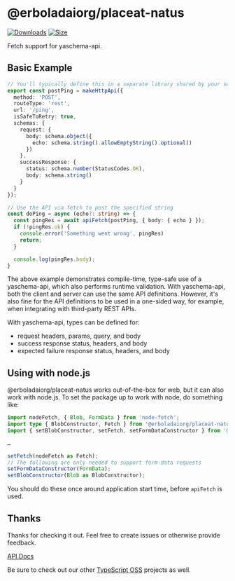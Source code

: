 # @erboladaiorg/placeat-natus

[![Downloads][downloads-badge]][downloads]
[![Size][size-badge]][size]

Fetch support for yaschema-api.

## Basic Example

```typescript
// You'll typically define this in a separate library shared by your server and clients
export const postPing = makeHttpApi({
  method: 'POST',
  routeType: 'rest',
  url: '/ping',
  isSafeToRetry: true,
  schemas: {
    request: {
      body: schema.object({
        echo: schema.string().allowEmptyString().optional()
      })
    },
    successResponse: {
      status: schema.number(StatusCodes.OK),
      body: schema.string()
    }
  }
});
```

```typescript
// Use the API via fetch to post the specified string
const doPing = async (echo?: string) => {
  const pingRes = await apiFetch(postPing, { body: { echo } });
  if (!pingRes.ok) {
    console.error('Something went wrong', pingRes)
    return;
  }

  console.log(pingRes.body);
}
```

The above example demonstrates compile-time, type-safe use of a yaschema-api, which also performs runtime validation.  With yaschema-api, both the client and server can use the same API definitions.  However, it's also fine for the API definitions to be used in a one-sided way, for example, when integrating with third-party REST APIs.

With yaschema-api, types can be defined for:

- request headers, params, query, and body
- success response status, headers, and body
- expected failure response status, headers, and body

## Using with node.js

@erboladaiorg/placeat-natus works out-of-the-box for web, but it can also work with node.js.  To set the package up to work with node, do something like:

```typescript
import nodeFetch, { Blob, FormData } from 'node-fetch';
import type { BlobConstructor, Fetch } from '@erboladaiorg/placeat-natus';
import { setBlobConstructor, setFetch, setFormDataConstructor } from '@erboladaiorg/placeat-natus';

…

setFetch(nodeFetch as Fetch);
// The following are only needed to support form-data requests
setFormDataConstructor(FormData);
setBlobConstructor(Blob as BlobConstructor);
```

You should do these once around application start time, before `apiFetch` is used.

## Thanks

Thanks for checking it out.  Feel free to create issues or otherwise provide feedback.

[API Docs](https://typescript-oss.github.io/@erboladaiorg/placeat-natus/)

Be sure to check out our other [TypeScript OSS](https://github.com/TypeScript-OSS) projects as well.

<!-- Definitions -->

[downloads-badge]: https://img.shields.io/npm/dm/@erboladaiorg/placeat-natus.svg

[downloads]: https://www.npmjs.com/package/@erboladaiorg/placeat-natus

[size-badge]: https://img.shields.io/bundlephobia/minzip/@erboladaiorg/placeat-natus.svg

[size]: https://bundlephobia.com/result?p=@erboladaiorg/placeat-natus

